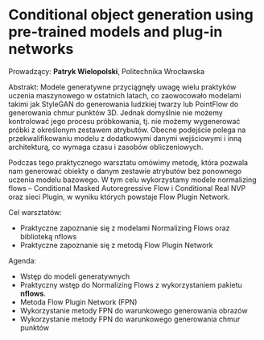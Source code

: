 # Conditional object generation using pre-trained models and plug-in networks

Prowadzący: **Patryk Wielopolski**, Politechnika Wrocławska

Abstrakt: Modele generatywne przyciągnęły uwagę wielu praktyków uczenia maszynowego w ostatnich latach, co zaowocowało modelami takimi jak StyleGAN do generowania ludzkiej twarzy lub PointFlow do generowania chmur punktów 3D. Jednak domyślnie nie możemy kontrolować jego procesu próbkowania, tj. nie możemy wygenerować próbki z określonym zestawem atrybutów. Obecne podejście polega na przekwalifikowaniu modelu z dodatkowymi danymi wejściowymi i inną architekturą, co wymaga czasu i zasobów obliczeniowych.

Podczas tego praktycznego warsztatu omówimy metodę, która pozwala nam generować obiekty o danym zestawie atrybutów bez ponownego uczenia modelu bazowego. W tym celu wykorzystamy modele normalizing flows – Conditional Masked Autoregressive Flow i Conditional Real NVP oraz sieci Plugin, w wyniku których powstaje Flow Plugin Network.

Cel warsztatów:
 * Praktyczne zapoznanie się z modelami Normalizing Flows oraz biblioteką nflows
 * Praktyczne zapoznanie się z metodą Flow Plugin Network

Agenda:
 * Wstęp do modeli generatywnych
 * Praktyczny wstęp do Normalizing Flows z wykorzystaniem pakietu **nflows**.
 * Metoda Flow Plugin Network (FPN)
 * Wykorzystanie metody FPN do warunkowego generowania obrazów
 * Wykorzystanie metody FPN do warunkowego generowania chmur punktów
